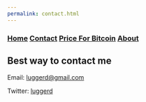 ```yaml
---
permalink: contact.html
---
```


### [Home](index.md)  [Contact](contact.html)   [Price For Bitcoin](gains.html)   [About](about.html) 

## Best way to contact me
Email: luggerd@gmail.com

Twitter: [luggerd](https://twitter.com/luggerd)
